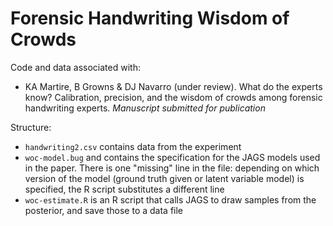# Forensic Handwriting Wisdom of Crowds 

Code and data associated with:

- KA Martire, B Growns & DJ Navarro (under review). What do the experts know? Calibration, precision, and the wisdom of crowds among forensic handwriting experts. *Manuscript submitted for publication*

Structure:

- `handwriting2.csv` contains data from the experiment
- `woc-model.bug` and contains the specification for the JAGS models used in the paper. There is one "missing" line in the file: depending on which version of the model (ground truth given or latent variable model) is specified, the R script substitutes a different line
- `woc-estimate.R` is an R script that calls JAGS to draw samples from the posterior, and save those to a data file


